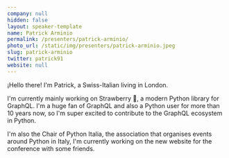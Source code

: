 ```yaml
---
company: null
hidden: false
layout: speaker-template
name: Patrick Arminio
permalink: /presenters/patrick-arminio/
photo_url: /static/img/presenters/patrick-arminio.jpeg
slug: patrick-arminio
twitter: patrick91
website: null
---
```


¡Hello there! I'm Patrick, a Swiss-Italian living in London.

I'm currently mainly working on Strawberry 🍓, a modern Python library for GraphQL. I'm a huge fan of GraphQL and also a Python user for more than 10 years now, so I'm super excited to contribute to the GraphQL ecosystem in Python.

I'm also the Chair of Python Italia, the association that organises events around Python in Italy, I'm currently working on the new website for the conference with some friends.
